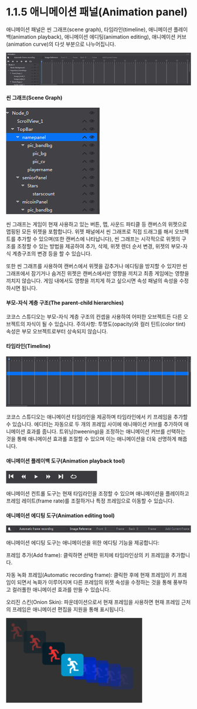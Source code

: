 # 1.1.5 애니메이션 패널(Animation panel)

애니메이션 패널은 씬 그래프(scene graph), 타임라인(timeline), 애니메이션 플레이백(animation playback), 애니메이션 에디팅(animation editing), 애니메이션 커브(animation curve)의 다섯 부분으로 나누어집니다.

![이미지](res/image013.png)

#### 씬 그래프(Scene Graph)

![이미지](res/image014.png)

씬 그래프는 게임이 현재 사용하고 있는 버튼, 맵, 사운드 파티클 등 캔버스의 위젯으로 맵핑된 모든 위젯을 포함합니다. 위젯 패널에서 씬 그래프로 직접 드래그를 해서 오브젝트를 추가할 수 있으며(또한 캔버스에 나타납니다), 씬 그래프는 시각적으로 위젯의 구조를 조정할 수 있는 방법을 제공하여 추가, 삭제, 위젯 렌더 순서 변경, 위젯의 부모-자식 계층구조의 변경 등을 할 수 있습니다.

또한 씬 그래프를 사용하여 캔버스에서 위젯을 감추거나 에디팅을 방지할 수 있지만 씬 그래프에서 잠기거나 숨겨진 위젯은 캔버스에서만 영향을 끼치고 최종 게임에는 영향을 끼치지 않습니다. 게임 내에서도 영향을 끼치게 하고 싶으시면 속성 패널의 속성을 수정하시면 됩니다.

#### 부모-자식 계층 구조(The parent-child hierarchies)

코코스 스튜디오는 부모-자식 계층 구조의 컨셉을 사용하여 어떠한 오브젝트든 다른 오브젝트의 자식이 될 수 있습니다.
주의사항: 투명도(opacity)와 컬러 틴트(color tint) 속성은 부모 오브젝트로부터 상속되지 않습니다.

#### 타임라인(Timeline)

![이미지](res/image015.png)

코코스 스튜디오는 애니메이션 타임라인을 제공하며 타임라인에서 키 프레임을 추가할 수 있습니다. 에디터는 자동으로 두 개의 프레임 사이에 애니매이션 커브를 추가하여 애니메이션 효과를 줍니다. 트위닝(tweening)을 조정하는 애니메이션 커브를 선택하는 것을 통해 애니메이션 효과롤 조절할 수 있으며 이는 애니메이션을 더욱 선명하게 해줍니다.

#### 애니메이션 플레이백 도구(Animation playback tool)

![이미지](res/image016.png)

애니메이션 컨트롤 도구는 현재 타임라인을 조정할 수 있으며 애니메이션을 플레이하고 프레임 레이트(frame rate)를 조절하거나 특정 프레임으로 이동할 수 있습니다.

#### 애니메이션 에디팅 도구(Animation editing tool)

![이미지](res/image017.png)

애니메이션 에디팅 도구는 애니메이션을 위한 에디팅 기능을 제공합니다:

프레임 추가(Add frame): 클릭하면 선택한 위치에 타임라인상의 키 프레임을 추가합니다.

자동 녹화 프레임(Automatic recording frame): 클릭한 후에 현재 프레임이 키 프레임이 되면서 녹화가 이루어지며 다른 프레임의 위젯 속성을 수정하는 것을 통해 풍부하고 컬러풀한 애니메이션 효과를 만들 수 있습니다.

오리진 스킨(Onion Skin): 파운데이션으로서 현재 프레임을 사용하면 현재 프레임 근처의 프레임은 애니메이션 편집을 지원을 통해 표시됩니다.

![이미지](res/image018.png)
